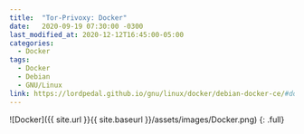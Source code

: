 ```yaml
---
title:  "Tor-Privoxy: Docker"
date:   2020-09-19 07:30:00 -0300
last_modified_at: 2020-12-12T16:45:00-05:00
categories:
  - Docker
tags:
  - Docker
  - Debian
  - GNU/Linux
link: https://lordpedal.github.io/gnu/linux/docker/debian-docker-ce/#docker-tor-privoxy
---
```


![Docker]({{ site.url }}{{ site.baseurl }}/assets/images/Docker.png)
{: .full}